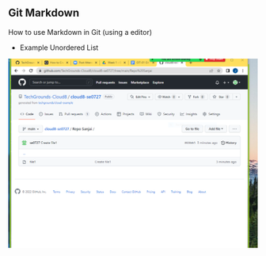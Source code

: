 ## Git Markdown
How to use Markdown in Git (using a editor)
* Example Unordered List

![alt text](https://github.com/TechGrounds-Cloud8/cloud8-se0727/blob/main/00_includes/Repo%20Sanjai%20Repo%20aanmaken.png)

